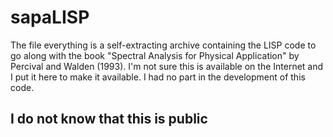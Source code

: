 sapaLISP
========

The file everything is a self-extracting archive containing the LISP code to go along with the book "Spectral Analysis for Physical Application" by Percival and Walden (1993). I'm not sure this is available on the Internet and I put it here to make it available. I had no part in the development of this code. 

## I do not know that this is public
## 
